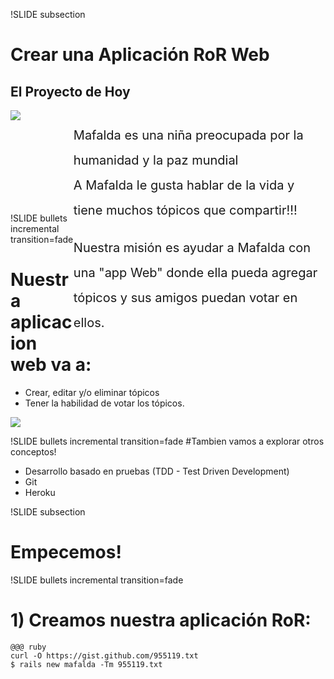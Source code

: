 !SLIDE subsection
# Crear una Aplicación RoR Web

<!SLIDE bullets transition=fade>
## El Proyecto de Hoy
<div style="width:100%; height:150px; line-height:2;">
	<div style="float:left; width:20%;">
		<img src="/images/mafalda.jpg"/>
	</div>
	<div style="float:right;  width:80%; font-size:20px;">
		<p>Mafalda es una niña preocupada por la humanidad y la paz mundial 
		<br/>
		A Mafalda le gusta hablar de la vida y tiene muchos tópicos que compartir!!!
		</p>
		<p>
		Nuestra misión es ayudar a Mafalda con una "app Web" donde ella pueda  agregar tópicos y sus amigos puedan votar en ellos. </p>
	</div>
</div>

!SLIDE bullets incremental transition=fade
# Nuestra aplicacion web va a:
* Crear, editar y/o eliminar tópicos
* Tener la habilidad de votar los tópicos.
<!SLIDE title-slide center>
<img src="/images/mafalda_app.png">


!SLIDE bullets incremental transition=fade
#Tambien vamos a explorar otros conceptos!
* Desarrollo basado en pruebas (TDD - Test Driven Development)
* Git
* Heroku


!SLIDE subsection
# Empecemos!
!SLIDE bullets incremental transition=fade

# 1) Creamos nuestra aplicación RoR:

    @@@ ruby
    curl -O https://gist.github.com/955119.txt
    $ rails new mafalda -Tm 955119.txt


